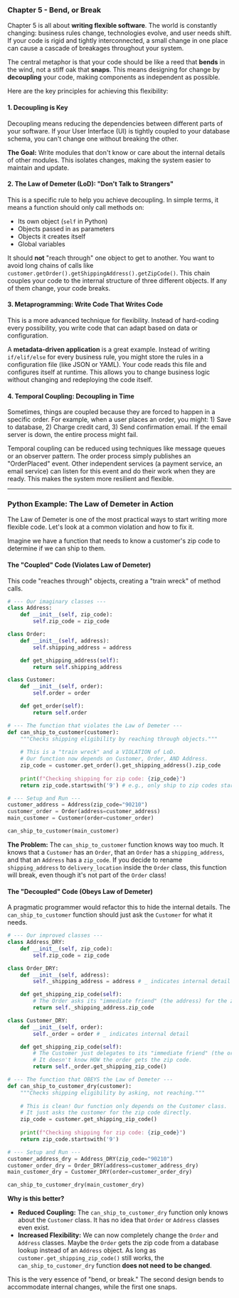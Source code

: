### Chapter 5 - Bend, or Break

Chapter 5 is all about **writing flexible software**. The world is constantly changing: business rules change, technologies evolve, and user needs shift. If your code is rigid and tightly interconnected, a small change in one place can cause a cascade of breakages throughout your system.

The central metaphor is that your code should be like a reed that **bends** in the wind, not a stiff oak that **snaps**. This means designing for change by **decoupling** your code, making components as independent as possible.

Here are the key principles for achieving this flexibility:

#### 1. Decoupling is Key
Decoupling means reducing the dependencies between different parts of your software. If your User Interface (UI) is tightly coupled to your database schema, you can't change one without breaking the other.

**The Goal:** Write modules that don't know or care about the internal details of other modules. This isolates changes, making the system easier to maintain and update.

#### 2. The Law of Demeter (LoD): "Don't Talk to Strangers"
This is a specific rule to help you achieve decoupling. In simple terms, it means a function should only call methods on:
*   Its own object (`self` in Python)
*   Objects passed in as parameters
*   Objects it creates itself
*   Global variables

It should **not** "reach through" one object to get to another. You want to avoid long chains of calls like `customer.getOrder().getShippingAddress().getZipCode()`. This chain couples your code to the internal structure of three different objects. If any of them change, your code breaks.

#### 3. Metaprogramming: Write Code That Writes Code
This is a more advanced technique for flexibility. Instead of hard-coding every possibility, you write code that can adapt based on data or configuration.

A **metadata-driven application** is a great example. Instead of writing `if/elif/else` for every business rule, you might store the rules in a configuration file (like JSON or YAML). Your code reads this file and configures itself at runtime. This allows you to change business logic without changing and redeploying the code itself.

#### 4. Temporal Coupling: Decoupling in Time
Sometimes, things are coupled because they are forced to happen in a specific order. For example, when a user places an order, you might: 1) Save to database, 2) Charge credit card, 3) Send confirmation email. If the email server is down, the entire process might fail.

Temporal coupling can be reduced using techniques like message queues or an observer pattern. The order process simply publishes an "OrderPlaced" event. Other independent services (a payment service, an email service) can listen for this event and do their work when they are ready. This makes the system more resilient and flexible.

---

### Python Example: The Law of Demeter in Action

The Law of Demeter is one of the most practical ways to start writing more flexible code. Let's look at a common violation and how to fix it.

Imagine we have a function that needs to know a customer's zip code to determine if we can ship to them.

#### The "Coupled" Code (Violates Law of Demeter)

This code "reaches through" objects, creating a "train wreck" of method calls.

```python
# --- Our imaginary classes ---
class Address:
    def __init__(self, zip_code):
        self.zip_code = zip_code

class Order:
    def __init__(self, address):
        self.shipping_address = address

    def get_shipping_address(self):
        return self.shipping_address

class Customer:
    def __init__(self, order):
        self.order = order

    def get_order(self):
        return self.order

# --- The function that violates the Law of Demeter ---
def can_ship_to_customer(customer):
    """Checks shipping eligibility by reaching through objects."""
    
    # This is a "train wreck" and a VIOLATION of LoD.
    # Our function now depends on Customer, Order, AND Address.
    zip_code = customer.get_order().get_shipping_address().zip_code
    
    print(f"Checking shipping for zip code: {zip_code}")
    return zip_code.startswith('9') # e.g., only ship to zip codes starting with '9'

# --- Setup and Run ---
customer_address = Address(zip_code="90210")
customer_order = Order(address=customer_address)
main_customer = Customer(order=customer_order)

can_ship_to_customer(main_customer)
```
**The Problem:** The `can_ship_to_customer` function knows way too much. It knows that a `Customer` has an `Order`, that an `Order` has a `shipping_address`, and that an `Address` has a `zip_code`. If you decide to rename `shipping_address` to `delivery_location` inside the `Order` class, this function will break, even though it's not part of the `Order` class!

#### The "Decoupled" Code (Obeys Law of Demeter)

A pragmatic programmer would refactor this to hide the internal details. The `can_ship_to_customer` function should just ask the `Customer` for what it needs.

```python
# --- Our improved classes ---
class Address_DRY:
    def __init__(self, zip_code):
        self.zip_code = zip_code

class Order_DRY:
    def __init__(self, address):
        self._shipping_address = address # _ indicates internal detail

    def get_shipping_zip_code(self):
        # The Order asks its "immediate friend" (the address) for the zip.
        return self._shipping_address.zip_code

class Customer_DRY:
    def __init__(self, order):
        self._order = order # _ indicates internal detail

    def get_shipping_zip_code(self):
        # The Customer just delegates to its "immediate friend" (the order).
        # It doesn't know HOW the order gets the zip code.
        return self._order.get_shipping_zip_code()

# --- The function that OBEYS the Law of Demeter ---
def can_ship_to_customer_dry(customer):
    """Checks shipping eligibility by asking, not reaching."""
    
    # This is clean! Our function only depends on the Customer class.
    # It just asks the customer for the zip code directly.
    zip_code = customer.get_shipping_zip_code()
    
    print(f"Checking shipping for zip code: {zip_code}")
    return zip_code.startswith('9')

# --- Setup and Run ---
customer_address_dry = Address_DRY(zip_code="90210")
customer_order_dry = Order_DRY(address=customer_address_dry)
main_customer_dry = Customer_DRY(order=customer_order_dry)

can_ship_to_customer_dry(main_customer_dry)
```

**Why is this better?**
*   **Reduced Coupling:** The `can_ship_to_customer_dry` function only knows about the `Customer` class. It has no idea that `Order` or `Address` classes even exist.
*   **Increased Flexibility:** We can now completely change the `Order` and `Address` classes. Maybe the `Order` gets the zip code from a database lookup instead of an `Address` object. As long as `customer.get_shipping_zip_code()` still works, the `can_ship_to_customer_dry` function **does not need to be changed**.

This is the very essence of "bend, or break." The second design bends to accommodate internal changes, while the first one snaps.
